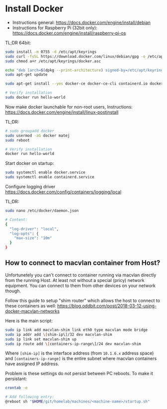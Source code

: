 # Install Docker

- Instructions general: <https://docs.docker.com/engine/install/debian>
- Instructions for Raspberry Pi \(32bit only\): <https://docs.docker.com/engine/install/raspberry-pi-os>

TL;DR 64bit:

```sh
sudo install -m 0755 -d /etc/apt/keyrings
sudo curl -fsSL https://download.docker.com/linux/debian/gpg -o /etc/apt/keyrings/docker.asc
sudo chmod a+r /etc/apt/keyrings/docker.asc

echo "deb [arch=$(dpkg --print-architecture) signed-by=/etc/apt/keyrings/docker.asc] https://download.docker.com/linux/debian $(. /etc/os-release && echo "$VERSION_CODENAME") stable" | sudo tee /etc/apt/sources.list.d/docker.list >/dev/null
sudo apt-get update

sudo apt-get install --yes docker-ce docker-ce-cli containerd.io docker-buildx-plugin docker-compose-plugin

# Verify installation
sudo docker run hello-world
```

Now make docker launchable for non-root users, Instructions: <https://docs.docker.com/engine/install/linux-postinstall>

TL;DR:

```sh
# sudo groupadd docker
sudo usermod -aG docker matej
sudo reboot

# Verify installation
docker run hello-world
```

Start docker on startup:

```sh
sudo systemctl enable docker.service
sudo systemctl enable containerd.service
```

Configure logging driver <https://docs.docker.com/config/containers/logging/local>

TL;DR:

```sh
sudo nano /etc/docker/daemon.json

# Content:
{
  "log-driver": "local",
  "log-opts": {
    "max-size": "10m"
  }
}
```

## How to connect to macvlan container from Host?

Unfortunetely you can't connect to container running via macvlan directly from the running Host.
At least not without a special (pricy) network equipment.
You can connect to them from other devices on your network though.

Follow this guide to setup "shim router" which allows the host to connect to these containers as well: <https://blog.oddbit.com/post/2018-03-12-using-docker-macvlan-networks>

Here is the main script:

```sh
sudo ip link add macvlan-shim link eth0 type macvlan mode bridge
sudo ip addr add \[shim-ip\]/32 dev macvlan-shim
sudo ip link set macvlan-shim up
sudo ip route add \[containers-ip-range\]/24 dev macvlan-shim
```

Where `[shim-ip]` is the interface address (from `10.1.6.x` address space) and `[containers-ip-range]` is the entire subnet where macvlan containers have assigned IP address.

Problem is these settings do not persist between PC reboots.
To make it persistant:

```sh
crontab -e

# Add following entry:
@reboot sh "$HOME/git/homelab/machines/<machine-name>/startup.sh"
```
